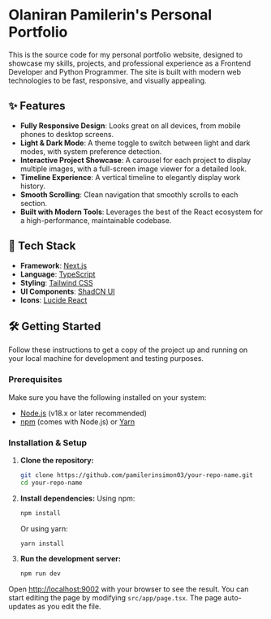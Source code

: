 # Olaniran Pamilerin's Personal Portfolio

This is the source code for my personal portfolio website, designed to showcase my skills, projects, and professional experience as a Frontend Developer and Python Programmer. The site is built with modern web technologies to be fast, responsive, and visually appealing.

## ✨ Features

- **Fully Responsive Design**: Looks great on all devices, from mobile phones to desktop screens.
- **Light & Dark Mode**: A theme toggle to switch between light and dark modes, with system preference detection.
- **Interactive Project Showcase**: A carousel for each project to display multiple images, with a full-screen image viewer for a detailed look.
- **Timeline Experience**: A vertical timeline to elegantly display work history.
- **Smooth Scrolling**: Clean navigation that smoothly scrolls to each section.
- **Built with Modern Tools**: Leverages the best of the React ecosystem for a high-performance, maintainable codebase.

## 🚀 Tech Stack

- **Framework**: [Next.js](https://nextjs.org/)
- **Language**: [TypeScript](https://www.typescriptlang.org/)
- **Styling**: [Tailwind CSS](https://tailwindcss.com/)
- **UI Components**: [ShadCN UI](https://ui.shadcn.com/)
- **Icons**: [Lucide React](https://lucide.dev/)

## 🛠️ Getting Started

Follow these instructions to get a copy of the project up and running on your local machine for development and testing purposes.

### Prerequisites

Make sure you have the following installed on your system:
- [Node.js](https://nodejs.org/en/) (v18.x or later recommended)
- [npm](https://www.npmjs.com/) (comes with Node.js) or [Yarn](https://yarnpkg.com/)

### Installation & Setup

1. **Clone the repository:**
   ```bash
   git clone https://github.com/pamilerinsimon03/your-repo-name.git
   cd your-repo-name
   ```

2. **Install dependencies:**
   Using npm:
   ```bash
   npm install
   ```
   Or using yarn:
   ```bash
   yarn install
   ```

3. **Run the development server:**
   ```bash
   npm run dev
   ```

Open [http://localhost:9002](http://localhost:9002) with your browser to see the result. You can start editing the page by modifying `src/app/page.tsx`. The page auto-updates as you edit the file.
